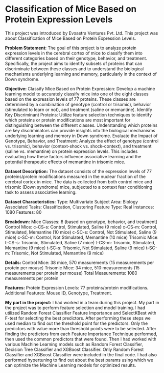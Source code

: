 # Classification of Mice Based on Protein Expression Levels

This project was introduced by Evoastra Ventures Pvt. Ltd. 
This project was about Classification of Mice Based on Protein Expression Levels.


**Problem Statement:**
The goal of this project is to analyze protein expression levels in the cerebral cortex of mice to classify them into different categories based on their genotype, behavior, and treatment. Specifically, the project aims to identify subsets of proteins that can discriminate between these classes and to understand the biological mechanisms underlying learning and memory, particularly in the context of Down syndrome.


**Objective:**
Classify Mice Based on Protein Expression: Develop a machine learning model to accurately classify mice into one of the eight classes based on the expression levels of 77 proteins. These classes are determined by a combination of genotype (control or trisomic), behavior (stimulated to learn or not), and treatment (saline or memantine).
Identify Key Discriminant Proteins: Utilize feature selection techniques to identify which proteins or protein modifications are most important for distinguishing between the different classes. Understanding which proteins are key discriminators can provide insights into the biological mechanisms underlying learning and memory in Down syndrome.
Evaluate the Impact of Genotype, Behavior, and Treatment: Analyze the effect of genotype (control vs. trisomic), behavior (context-shock vs. shock-context), and treatment (saline vs. memantine) on protein expression levels. This includes evaluating how these factors influence associative learning and the potential therapeutic effects of memantine in trisomic mice.


**Dataset Description:**
The dataset consists of the expression levels of 77 proteins/protein modifications measured in the nuclear fraction of the cerebral cortex in mice. The data is collected from both control mice and trisomic (Down syndrome) mice, subjected to a context fear conditioning task to assess associative learning.


**Dataset Characteristics:**
Type: Multivariate
Subject Area: Biology
Associated Tasks: Classification, Clustering
Feature Type: Real
Instances: 1080
Features: 80

**Breakdown:**
Mice Classes: 8 (based on genotype, behavior, and treatment)
Control Mice:
c-CS-s: Control, Stimulated, Saline (9 mice)
c-CS-m: Control, Stimulated, Memantine (10 mice)
c-SC-s: Control, Not Stimulated, Saline (9 mice)
c-SC-m: Control, Not Stimulated, Memantine (10 mice)
Trisomic Mice:
t-CS-s: Trisomic, Stimulated, Saline (7 mice)
t-CS-m: Trisomic, Stimulated, Memantine (9 mice)
t-SC-s: Trisomic, Not Stimulated, Saline (9 mice)
t-SC-m: Trisomic, Not Stimulated, Memantine (9 mice)

**Details:**
Control Mice: 38 mice, 570 measurements (15 measurements per protein per mouse)
Trisomic Mice: 34 mice, 510 measurements (15 measurements per protein per mouse)
Total Measurements: 1080 measurements per protein

**Features:**
Protein Expression Levels: 77 proteins/protein modifications.
Additional Features: Mouse ID, Genotype, Treatment.


**My part in the project:**
I had worked in a team during this project. My part in the project was to perform feature selection and model training. I had utilized Random Forest Classifier Feature Importance and SelectKBest with F-test for selecting the best predictors. After performing these steps we used median to find out the threshold point for the predictors. Only the predictors with value more than threshold points were to be selected. After finding the predictors from each Feature Importance Technique performed, then used the common predictors that were found. Then I had worked with various Machine Learning models such as Random Forest Classifier, Decision Tree Classifier and XGBoost Classifier. Only Random Forest Classifier and XGBoost Classifier were included in the final code. I had also performed hypertuning to find out about the best params using which we can optimize the Machine Learning models for optimized results.
